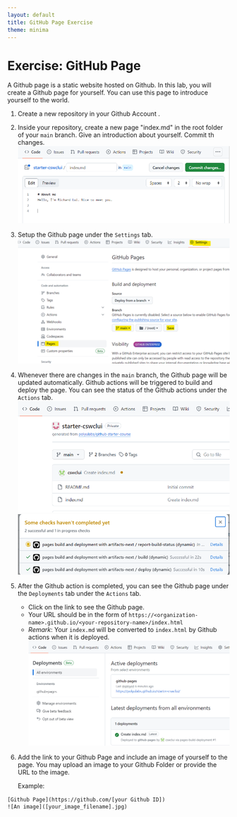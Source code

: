 ```yaml
---
layout: default
title: GitHub Page Exercise
theme: minima
---
```


# Exercise: GitHub Page

A Github page is a static website hosted on Github. In this lab, you will create a Github page for yourself. You can use this page to introduce yourself to the world. 

1. Create a new repository in your Github Account .
2. Inside your repository, create a new page "index.md" in the root folder of your `main` branch. Give an introduction about yourself. Commit th changes.
   ![Alt text](image-1.png)
3. Setup the Github page under the `Settings` tab. 
   ![Alt text](image.png)
4. Whenever there are changes in the `main` branch, the Github page will be updated automatically. Github actions will be triggered to build and deploy the page. You can see the status of the Github actions under the `Actions` tab.
    ![Alt text](image-3.png)
    ![Alt text](image-4.png)
5. After the Github action is completed, you can see the Github page under the `Deployments` tab under the `Actions` tab. 
   - Click on the link to see the Github page. 
   - Your URL should be in the form of `https://<organization-name>.github.io/<your-repository-name>/index.html`
   - *Remark*: Your `index.md` will be converted to `index.html` by Github actions when it is deployed.
   ![Alt text](image-6.png)
6. Add the link to your Github Page and include an image of yourself to the page. You may upload an image to your Github Folder or provide the URL to the image.

   Example:
   
```
[Github Page](https://github.com/[your Github ID])
![An image]([your_image_filename].jpg)  
```



